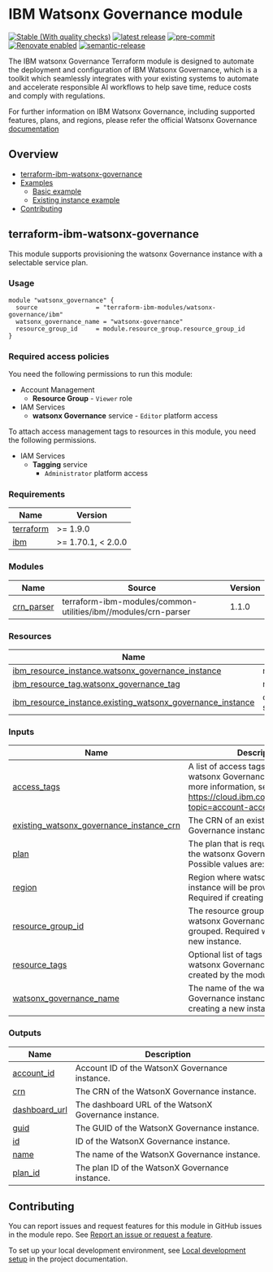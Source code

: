 <!-- Update this title with a descriptive name. Use sentence case. -->
# IBM Watsonx Governance module

<!--
Update status and "latest release" badges:
  1. For the status options, see https://terraform-ibm-modules.github.io/documentation/#/badge-status
  2. Update the "latest release" badge to point to the correct module's repo. Replace "terraform-ibm-module-template" in two places.
-->
[![Stable (With quality checks)](https://img.shields.io/badge/Status-Stable%20(With%20quality%20checks)-green)](https://terraform-ibm-modules.github.io/documentation/#/badge-status)
[![latest release](https://img.shields.io/github/v/release/terraform-ibm-modules/terraform-ibm-watsonx-governance?logo=GitHub&sort=semver)](https://github.com/terraform-ibm-modules/terraform-ibm-watsonx-governance/releases/latest)
[![pre-commit](https://img.shields.io/badge/pre--commit-enabled-brightgreen?logo=pre-commit&logoColor=white)](https://github.com/pre-commit/pre-commit)
[![Renovate enabled](https://img.shields.io/badge/renovate-enabled-brightgreen.svg)](https://renovatebot.com/)
[![semantic-release](https://img.shields.io/badge/%20%20%F0%9F%93%A6%F0%9F%9A%80-semantic--release-e10079.svg)](https://github.com/semantic-release/semantic-release)

<!--
Add a description of modules in this repo.
Expand on the repo short description in the .github/settings.yml file.

For information, see "Module names and descriptions" at
https://terraform-ibm-modules.github.io/documentation/#/implementation-guidelines?id=module-names-and-descriptions
-->

The IBM watsonx Governance Terraform module is designed to automate the deployment and configuration of IBM Watsonx Governance, which is a toolkit which seamlessly integrates with your existing systems to automate and accelerate responsible AI workflows to help save time, reduce costs and comply with regulations.

For further information on IBM Watsonx Governance, including supported features, plans, and regions, please refer the official Watsonx Governance [documentation](https://dataplatform.cloud.ibm.com/docs/content/svc-welcome/aiopenscale.html?context=wx)

<!-- The following content is automatically populated by the pre-commit hook -->
<!-- BEGIN OVERVIEW HOOK -->
## Overview
* [terraform-ibm-watsonx-governance](#terraform-ibm-watsonx-governance)
* [Examples](./examples)
    * [Basic example](./examples/basic)
    * [Existing instance example](./examples/existing-instance)
* [Contributing](#contributing)
<!-- END OVERVIEW HOOK -->


<!--
If this repo contains any reference architectures, uncomment the heading below and link to them.
(Usually in the `/reference-architectures` directory.)
See "Reference architecture" in the public documentation at
https://terraform-ibm-modules.github.io/documentation/#/implementation-guidelines?id=reference-architecture
-->
<!-- ## Reference architectures -->


<!-- Replace this heading with the name of the root level module (the repo name) -->
## terraform-ibm-watsonx-governance

This module supports provisioning the watsonx Governance instance with a selectable service plan.

### Usage

```hcl
module "watsonx_governance" {
  source                = "terraform-ibm-modules/watsonx-governance/ibm"
  watsonx_governance_name = "watsonx-governance"
  resource_group_id     = module.resource_group.resource_group_id
}

```

### Required access policies

You need the following permissions to run this module:

* Account Management
  * **Resource Group**
        - `Viewer` role
* IAM Services
  * **watsonx Governance** service
        - `Editor` platform access

To attach access management tags to resources in this module, you need the following permissions.

- IAM Services
    - **Tagging** service
        - `Administrator` platform access

<!-- NO PERMISSIONS FOR MODULE
If no permissions are required for the module, uncomment the following
statement instead the previous block.
-->

<!-- No permissions are needed to run this module.-->


<!-- The following content is automatically populated by the pre-commit hook -->
<!-- BEGINNING OF PRE-COMMIT-TERRAFORM DOCS HOOK -->
### Requirements

| Name | Version |
|------|---------|
| <a name="requirement_terraform"></a> [terraform](#requirement\_terraform) | >= 1.9.0 |
| <a name="requirement_ibm"></a> [ibm](#requirement\_ibm) | >= 1.70.1, < 2.0.0 |

### Modules

| Name | Source | Version |
|------|--------|---------|
| <a name="module_crn_parser"></a> [crn\_parser](#module\_crn\_parser) | terraform-ibm-modules/common-utilities/ibm//modules/crn-parser | 1.1.0 |

### Resources

| Name | Type |
|------|------|
| [ibm_resource_instance.watsonx_governance_instance](https://registry.terraform.io/providers/IBM-Cloud/ibm/latest/docs/resources/resource_instance) | resource |
| [ibm_resource_tag.watsonx_governance_tag](https://registry.terraform.io/providers/IBM-Cloud/ibm/latest/docs/resources/resource_tag) | resource |
| [ibm_resource_instance.existing_watsonx_governance_instance](https://registry.terraform.io/providers/IBM-Cloud/ibm/latest/docs/data-sources/resource_instance) | data source |

### Inputs

| Name | Description | Type | Default | Required |
|------|-------------|------|---------|:--------:|
| <a name="input_access_tags"></a> [access\_tags](#input\_access\_tags) | A list of access tags to apply to the watsonx Governance instance. For more information, see https://cloud.ibm.com/docs/account?topic=account-access-tags-tutorial. | `list(string)` | `[]` | no |
| <a name="input_existing_watsonx_governance_instance_crn"></a> [existing\_watsonx\_governance\_instance\_crn](#input\_existing\_watsonx\_governance\_instance\_crn) | The CRN of an existing watsonx Governance instance. | `string` | `null` | no |
| <a name="input_plan"></a> [plan](#input\_plan) | The plan that is required to provision the watsonx Governance instance. Possible values are: lite, essentials. | `string` | `"lite"` | no |
| <a name="input_region"></a> [region](#input\_region) | Region where watsonx Governance instance will be provisioned. Required if creating a new instance. | `string` | `"us-south"` | no |
| <a name="input_resource_group_id"></a> [resource\_group\_id](#input\_resource\_group\_id) | The resource group ID where the watsonx Governance instance will be grouped. Required when creating a new instance. | `string` | `null` | no |
| <a name="input_resource_tags"></a> [resource\_tags](#input\_resource\_tags) | Optional list of tags to describe the watsonx Governance instance created by the module. | `list(string)` | `[]` | no |
| <a name="input_watsonx_governance_name"></a> [watsonx\_governance\_name](#input\_watsonx\_governance\_name) | The name of the watsonx Governance instance. Required if creating a new instance. | `string` | `null` | no |

### Outputs

| Name | Description |
|------|-------------|
| <a name="output_account_id"></a> [account\_id](#output\_account\_id) | Account ID of the WatsonX Governance instance. |
| <a name="output_crn"></a> [crn](#output\_crn) | The CRN of the WatsonX Governance instance. |
| <a name="output_dashboard_url"></a> [dashboard\_url](#output\_dashboard\_url) | The dashboard URL of the WatsonX Governance instance. |
| <a name="output_guid"></a> [guid](#output\_guid) | The GUID of the WatsonX Governance instance. |
| <a name="output_id"></a> [id](#output\_id) | ID of the WatsonX Governance instance. |
| <a name="output_name"></a> [name](#output\_name) | The name of the WatsonX Governance instance. |
| <a name="output_plan_id"></a> [plan\_id](#output\_plan\_id) | The plan ID of the WatsonX Governance instance. |
<!-- END OF PRE-COMMIT-TERRAFORM DOCS HOOK -->

<!-- Leave this section as is so that your module has a link to local development environment set-up steps for contributors to follow -->
## Contributing

You can report issues and request features for this module in GitHub issues in the module repo. See [Report an issue or request a feature](https://github.com/terraform-ibm-modules/.github/blob/main/.github/SUPPORT.md).

To set up your local development environment, see [Local development setup](https://terraform-ibm-modules.github.io/documentation/#/local-dev-setup) in the project documentation.
